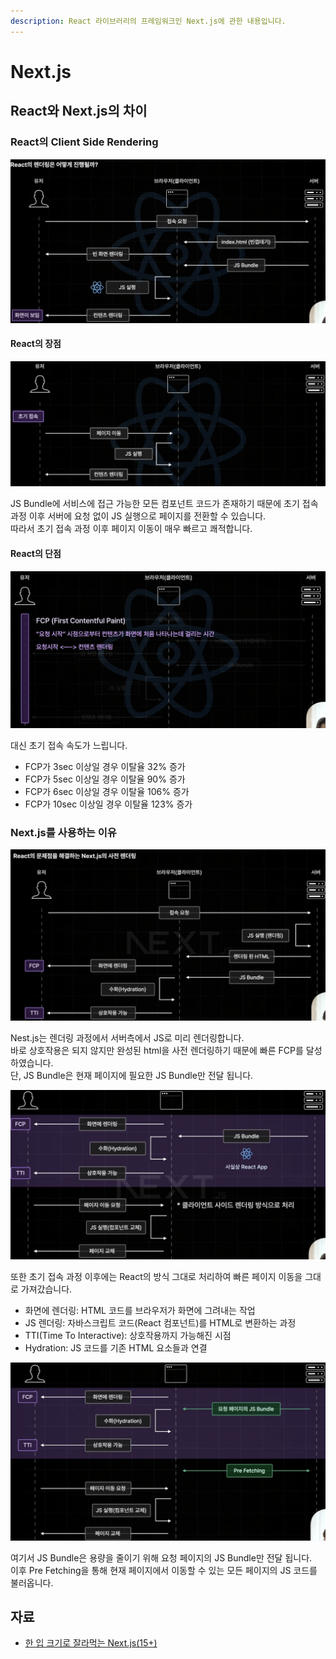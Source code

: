 ```yaml
---
description: React 라이브러리의 프레임워크인 Next.js에 관한 내용입니다.
---
```


# Next.js

## React와 Next.js의 차이

### React의 Client Side Rendering

![react-rendering](./img/react-rendering.png)

#### React의 장점

![react-after-initial-rendering](./img/react-after-initial-rendering.png)

JS Bundle에 서비스에 접근 가능한 모든 컴포넌트 코드가 존재하기 때문에 초기 접속 과정 이후 서버에 요청 없이 JS 실행으로 페이지를 전환할 수 있습니다.\
따라서 초기 접속 과정 이후 페이지 이동이 매우 빠르고 쾌적합니다.

#### React의 단점

![react-fcp](./img/react-fcp.png)

대신 초기 접속 속도가 느립니다.

- FCP가 3sec 이상일 경우 이탈율 32% 증가
- FCP가 5sec 이상일 경우 이탈율 90% 증가
- FCP가 6sec 이상일 경우 이탈율 106% 증가
- FCP가 10sec 이상일 경우 이탈율 123% 증가

### Next.js를 사용하는 이유

![nextjs-rendering](./img/nextjs-rendering.png)

Nest.js는 렌더링 과정에서 서버측에서 JS로 미리 렌더링합니다.\
바로 상호작용은 되지 않지만 완성된 html을 사전 렌더링하기 때문에 빠른 FCP를 달성하였습니다.\
단, JS Bundle은 현재 페이지에 필요한 JS Bundle만 전달 됩니다.

![nextjs-after-rendering](./img/nextjs-after-rendering.png)

또한 초기 접속 과정 이후에는 React의 방식 그대로 처리하여 빠른 페이지 이동을 그대로 가져갔습니다.

- 화면에 렌더링: HTML 코드를 브라우저가 화면에 그려내는 작업
- JS 렌더링: 자바스크립트 코드(React 컴포넌트)를 HTML로 변환하는 과정
- TTI(Time To Interactive): 상호작용까지 가능해진 시점
- Hydration: JS 코드를 기존 HTML 요소들과 연결

![nextjs-pre-fetching](./img/nextjs-pre-fetching.png)

여기서 JS Bundle은 용량을 줄이기 위해 요청 페이지의 JS Bundle만 전달 됩니다.\
이후 Pre Fetching을 통해 현재 페이지에서 이동할 수 있는 모든 페이지의 JS 코드를 불러옵니다.

## 자료

- [한 입 크기로 잘라먹는 Next.js(15+)](https://www.udemy.com/course/onebite-next/)
